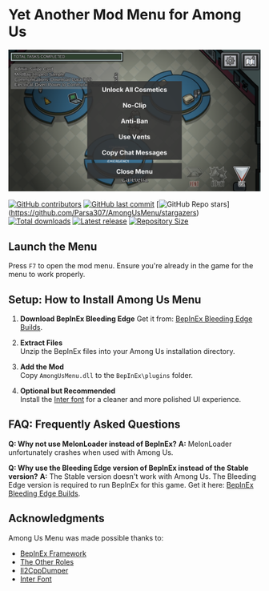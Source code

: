 # **Yet Another Mod Menu for Among Us**

![Preview of Among Us Menu](AmongUsMenu.png)

[![GitHub contributors](https://img.shields.io/github/contributors/Parsa307/AmongUsMenu)](https://github.com/Parsa307/AmongUsMenu/graphs/contributors)
[![GitHub last commit](https://img.shields.io/github/last-commit/Parsa307/AmongUsMenu)](https://github.com/Parsa307/AmongUsMenu/commits/)
[![GitHub Repo stars](https://img.shields.io/github/stars/Parsa307/AmongUsMenu)]
(https://github.com/Parsa307/AmongUsMenu/stargazers)
[![Total downloads](https://img.shields.io/github/downloads/Parsa307/AmongUsMenu/total)](https://github.com/Parsa307/AmongUsMenu/releases)
[![Latest release](https://img.shields.io/github/v/release/Parsa307/AmongUsMenu)](https://github.com/Parsa307/AmongUsMenu/releases/latest)
[![Repository Size](https://img.shields.io/github/repo-size/Parsa307/AmongUsMenu)](https://github.com/Parsa307/AmongUsMenu)

## **Launch the Menu**
Press `F7` to open the mod menu. Ensure you're already in the game for the menu to work properly.

## **Setup: How to Install Among Us Menu**

1. **Download BepInEx Bleeding Edge**
   Get it from: [BepInEx Bleeding Edge Builds](https://builds.bepinex.dev/projects/bepinex_be).

2. **Extract Files**  
   Unzip the BepInEx files into your Among Us installation directory.

3. **Add the Mod**  
   Copy `AmongUsMenu.dll` to the `BepInEx\plugins` folder.

4. **Optional but Recommended**  
   Install the [Inter font](https://github.com/rsms/inter/releases/latest) for a cleaner and more polished UI experience.

## **FAQ: Frequently Asked Questions**

**Q: Why not use MelonLoader instead of BepInEx?**
**A:** MelonLoader unfortunately crashes when used with Among Us.

**Q: Why use the Bleeding Edge version of BepInEx instead of the Stable version?**
**A:** The Stable version doesn't work with Among Us. The Bleeding Edge version is required to run BepInEx for this game.
Get it here: [BepInEx Bleeding Edge Builds](https://builds.bepinex.dev/projects/bepinex_be).

## **Acknowledgments**
Among Us Menu was made possible thanks to:
- [BepInEx Framework](https://github.com/BepInEx/BepInEx)
- [The Other Roles](https://github.com/TheOtherRolesAU/TheOtherRoles)
- [Il2CppDumper](https://github.com/Perfare/Il2CppDumper)
- [Inter Font](https://github.com/rsms/inter)
